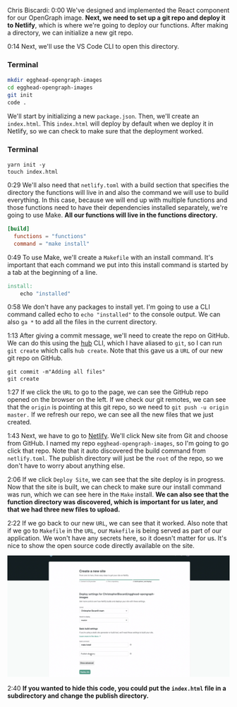 Chris Biscardi: 0:00 We've designed and implemented the React component for our OpenGraph image. **Next, we need to set up a git repo and deploy it to Netlify**, which is where we're going to deploy our functions. After making a directory, we can initialize a new git repo.

0:14 Next, we'll use the VS Code CLI to open this directory.

### Terminal

```bash
mkdir egghead-opengraph-images
cd egghead-opengraph-images
git init
code .
```

We'll start by initializing a new `package.json`. Then, we'll create an `index.html`. This `index.html` will deploy by default when we deploy it in Netlify, so we can check to make sure that the deployment worked.

### Terminal

```
yarn init -y
touch index.html
```

0:29 We'll also need that `netlify.toml` with a build section that specifies the directory the functions will live in and also the command we will use to build everything. In this case, because we will end up with multiple functions and those functions need to have their dependencies installed separately, we're going to use Make. **All our functions will live in the functions directory.**

```toml
[build]
  functions = "functions"
  command = "make install"
```

0:49 To use Make, we'll create a `Makefile` with an install command. It's important that each command we put into this install command is started by a tab at the beginning of a line.

```Makefile
install:
	echo "installed"
```

0:58 We don't have any packages to install yet. I'm going to use a CLI command called echo to `echo "installed"` to the console output. We can also `ga *` to add all the files in the current directory.

1:13 After giving a commit message, we'll need to create the repo on GitHub. We can do this using the [hub](https://hub.github.com) CLI, which I have aliased to `git`, so I can run `git create` which calls `hub create`. Note that this gave us a `URL` of our new git repo on GitHub.

```
git commit -m"Adding all files"
git create
```

1:27 If we click the `URL` to go to the page, we can see the GitHub repo opened on the browser on the left. If we check our git remotes, we can see that the `origin` is pointing at this git repo, so we need to `git push -u origin master.` If we refresh our repo, we can see all the new files that we just created.

1:43 Next, we have to go to [Netlify](https://www.netlify.com). We'll click New site from Git and choose from GitHub. I named my repo `egghead-opengraph-images`, so I'm going to go click that repo. Note that it auto discovered the build command from `netlify.toml`. The publish directory will just be the `root` of the repo, so we don't have to worry about anything else.

2:06 If we click `Deploy Site`, we can see that the site deploy is in progress. Now that the site is built, we can check to make sure our install command was run, which we can see here in the `Make` install. **We can also see that the function directory was discovered, which is important for us later, and that we had three new files to upload.**

2:22 If we go back to our new `URL`, we can see that it worked. Also note that if we go to `Makefile` in the `URL`, our `Makefile` is being served as part of our application. We won't have any secrets here, so it doesn't matter for us. It's nice to show the open source code directly available on the site.

![Netlify](../images/03-images/03-netlify-build.png)

2:40 **If you wanted to hide this code, you could put the `index.html` file in a subdirectory and change the publish directory.**
